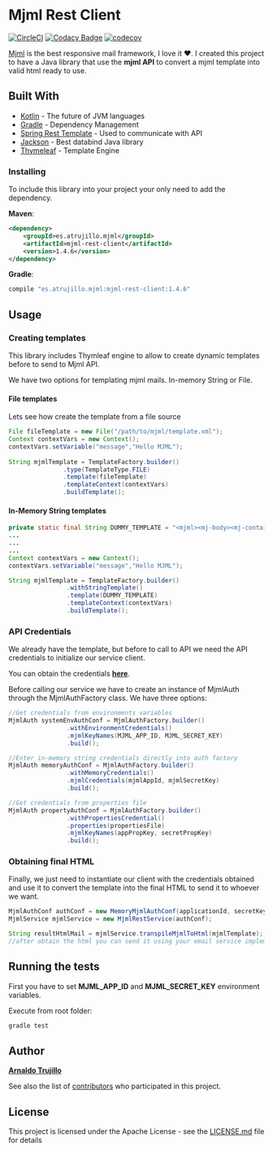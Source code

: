 # Mjml Rest Client

[![CircleCI](https://circleci.com/gh/atrujillofalcon/mjml-rest-client.svg?style=svg)](https://circleci.com/gh/atrujillofalcon/mjml-rest-client)
[![Codacy Badge](https://api.codacy.com/project/badge/Grade/38e786b08ee544ec81e4dffc1fc3e5dd)](https://app.codacy.com/app/atrujillo92work/mjml-rest-client?utm_source=github.com&utm_medium=referral&utm_content=atrujillofalcon/mjml-rest-client&utm_campaign=badger)
[![codecov](https://codecov.io/gh/atrujillofalcon/mjml-rest-client/branch/develop/graph/badge.svg)](https://codecov.io/gh/atrujillofalcon/mjml-rest-client)



[Mjml](https://mjml.io/) is the best responsive mail framework, I love it :heart:. I created this project to have a Java library that use the
**mjml API** to convert a mjml template into valid html ready to use.


## Built With

* [Kotlin](https://kotlinlang.org/) - The future of JVM languages
* [Gradle](https://gradle.org/) - Dependency Management
* [Spring Rest Template](https://docs.spring.io/spring/docs/current/javadoc-api/org/springframework/web/client/RestTemplate.html) - Used to communicate with API
* [Jackson](https://github.com/FasterXML/jackson-databind) - Best databind Java library
* [Thymeleaf](https://www.thymeleaf.org/) - Template Engine


### Installing

To include this library into your project your only need to add the dependency.

**Maven**:
```xml
<dependency>
    <groupId>es.atrujillo.mjml</groupId>
    <artifactId>mjml-rest-client</artifactId>
    <version>1.4.6</version>
</dependency>
```

**Gradle**:
```groovy
compile "es.atrujillo.mjml:mjml-rest-client:1.4.6"
```

## Usage


### Creating templates

This library includes Thymleaf engine to allow to create dynamic templates before to send to Mjml API.

We have two options for templating mjml mails. In-memory String or File.

#### File templates

Lets see how create the template from a file source

```java
File fileTemplate = new File("/path/to/mjml/template.xml");
Context contextVars = new Context();
contextVars.setVariable("message","Hello MJML");
       
String mjmlTemplate = TemplateFactory.builder()
               .type(TemplateType.FILE)
               .template(fileTemplate)
               .templateContext(contextVars)
               .buildTemplate();                
 ```
#### In-Memory String templates

```java
private static final String DUMMY_TEMPLATE = "<mjml><mj-body><mj-container><mj-section><mj-column><mj-text th:text=\"${message}\"></mj-text></mj-column></mj-section></mj-container></mj-body></mjml>";
...
...
...
Context contextVars = new Context();
contextVars.setVariable("message","Hello MJML");

String mjmlTemplate = TemplateFactory.builder()
                .withStringTemplate()
                .template(DUMMY_TEMPLATE)
                .templateContext(contextVars)
                .buildTemplate();              
 ```

### API Credentials

We already have the template, but before to call to API we need the API credentials to initialize our service client.

You can obtain the credentials [**here**](https://mjml.io/api).

Before calling our service we have to create an instance of MjmlAuth through the MjmlAuthFactory class.
 We have three options:
 
```java
//Get credentials from environments variables
MjmlAuth systemEnvAuthConf = MjmlAuthFactory.builder()
                .withEnvironmentCredentials()
                .mjmlKeyNames(MJML_APP_ID, MJML_SECRET_KEY)
                .build();

//Enter in-memory string credentials directly into auth factory
MjmlAuth memoryAuthConf = MjmlAuthFactory.builder()
                .withMemoryCredentials()
                .mjmlCredentials(mjmlAppId, mjmlSecretKey)
                .build();

//Get credentials from properties file
MjmlAuth propertyAuthConf = MjmlAuthFactory.builder()
                .withPropertiesCredential()
                .properties(propertiesFile)
                .mjmlKeyNames(appPropKey, secretPropKey)
                .build();
```

### Obtaining final HTML

Finally, we just need to instantiate our client with the credentials obtained
 and use it to convert the template into the final HTML to send it to whoever we want.

```java
MjmlAuthConf authConf = new MemoryMjmlAuthConf(applicationId, secretKey);
MjmlService mjmlService = new MjmlRestService(authConf);

String resultHtmlMail = mjmlService.transpileMjmlToHtml(mjmlTemplate);
//after obtain the html you can send it using your email service implementation.
```


## Running the tests

First you have to set **MJML_APP_ID** and **MJML_SECRET_KEY** environment variables.

Execute from root folder:

```groovy
gradle test
```

## Author

 [**Arnaldo Trujillo**](https://github.com/atrujillofalcon)

See also the list of [contributors](https://github.com/atrujillofalcon/mjml-rest-client/graphs/contributors) who participated in this project.

## License

This project is licensed under the Apache License - see the [LICENSE.md](LICENSE.md) file for details

